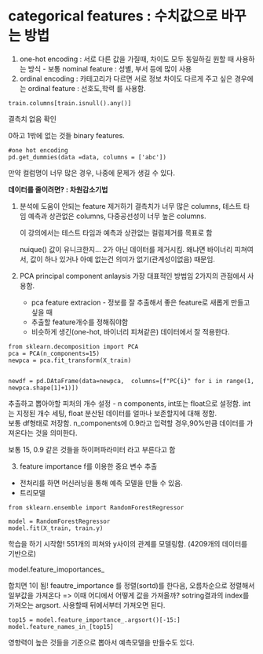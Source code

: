 # categorical features : 수치값으로 바꾸는 방법

1. one-hot encoding  : 서로 다른 값을 가질때, 차이도 모두 동일하길 원할 때 사용하는 방식 - 보통 nominal feature : 성별, 부서 등에 많이 사용  
2. ordinal encoding : 카테고리가 다르면 서로 정보 차이도 다르게 주고 싶은 경우에는 ordinal feature : 선호도,학력 를 사용함.

```
train.columns[train.isnull().any()]
```
결측치 없음 확인 

0하고 1밖에 없는 것들 binary features.

```
#one hot encoding
pd.get_dummies(data =data, columns = ['abc'])
```
만약 컬럼명이 너무 많은 경우, 나중에 문제가 생길 수 있다.  


**데이터를 줄이려면? : 차원감소기법**

1. 분석에 도움이 안되는 feature 제거하기
   결측치가 너무 많은 columns, 테스트 타임 예측과 상관없은 columns, 다중공선성이 너무 높은 columns.

   이 강의에서는 테스트 타임과 예측과 상관없는 컬럼제거를 목표로 함

   nuique() 값이 유니크한지... 2가 아닌 데이터를 제거시킴. 왜냐면 바이너리 피쳐여서, 값이 하나 있거나 아예 없는건 의미가 없기(관계성이없음) 때문임.

2. PCA principal component anlaysis 가장 대표적인 방법임
   2가지의 관점에서 사용함.
   - pca feature extracion - 정보를 잘 추출해서 좋은 feature로 새롭게 만들고 싶을 때
   -   추출할 feature개수를 정해줘야함
   -   비슷하게 생긴(one-hot, 바이너리 피쳐같은) 데이터에서 잘 적용한다.
    
   
```
from sklearn.decomposition import PCA 
pca = PCA(n_components=15)
newpca = pca.fit_transform(X_train)


newdf = pd.DAtaFrame(data=newpca,  columns=[f"PC{i}" for i in range(1, newpca.shape[1]+1)])

```
추출하고 뽑아야할 피처의 개수 설정 - n components, int또는 float으로 설정함. int는 지정된 개수 세팅, float 분산된 데이터를 얼마나 보존할지에 대해 정함.  
보통 df형태로 저장함. 
n_components에 0.9라고 입력할 경우,90%만큼 데이터를 가져온다는 것을 의미한다.  

보통 15, 0.9 같은 것들을 하이퍼파라미터 라고 부른다고 함  

3. feature importance f를 이용한 중요 변수 추출
- 전처리를 하면 머신러닝을 통해 예측 모델을 만들 수 있음.
- 트리모델

```
from sklearn.ensemble import RandomForestRegressor

model = RandomForestRegressor
model.fit(X_train, train.y) 
```

학습을 하기 시작함! 551개의 피쳐와 y사이의 관계를 모델링함. (4209개의 데이터를 기반으로)

model.feature_imoportances_

합치면 1이 됨! feautre_importance 를 정렬(sortd)를 한다음, 오름차순으로 정렬해서 일부값을 가져온다
=> 이때 어디에서 어떻게 값을 가져올까? 
sotring결과의 index를 가져오는 argsort. 사용할때 뒤에서부터 가져오면 된다.

```
top15 = model.feature_importance_.argsort()[-15:]
model.feature_names_in_[top15]
```

영향력이 높은 것들을 기준으로 뽑아서 예측모델을 만들수도 있다.
